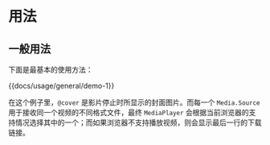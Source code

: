 # 用法

## 一般用法

下面是最基本的使用方法：

{{docs/usage/general/demo-1}}

在这个例子里，`@cover` 是影片停止时所显示的封面图片。而每一个 `Media.Source` 用于接收同一个视频的不同格式文件，最终 `MediaPlayer` 会根据当前浏览器的支持情况选择其中的一个；而如果浏览器不支持播放视频，则会显示最后一行的下载链接。
